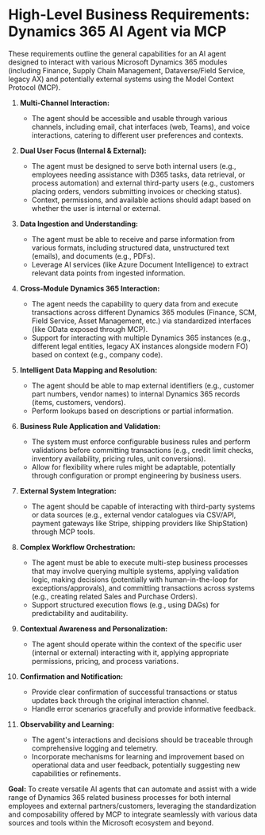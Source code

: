 # High-Level Business Requirements: Dynamics 365 AI Agent via MCP

These requirements outline the general capabilities for an AI agent designed to interact with various Microsoft Dynamics 365 modules (including Finance, Supply Chain Management, Dataverse/Field Service, legacy AX) and potentially external systems using the Model Context Protocol (MCP).

1.  **Multi-Channel Interaction:**
    *   The agent should be accessible and usable through various channels, including email, chat interfaces (web, Teams), and voice interactions, catering to different user preferences and contexts.

2.  **Dual User Focus (Internal & External):**
    *   The agent must be designed to serve both internal users (e.g., employees needing assistance with D365 tasks, data retrieval, or process automation) and external third-party users (e.g., customers placing orders, vendors submitting invoices or checking status).
    *   Context, permissions, and available actions should adapt based on whether the user is internal or external.

3.  **Data Ingestion and Understanding:**
    *   The agent must be able to receive and parse information from various formats, including structured data, unstructured text (emails), and documents (e.g., PDFs).
    *   Leverage AI services (like Azure Document Intelligence) to extract relevant data points from ingested information.

4.  **Cross-Module Dynamics 365 Interaction:**
    *   The agent needs the capability to query data from and execute transactions across different Dynamics 365 modules (Finance, SCM, Field Service, Asset Management, etc.) via standardized interfaces (like OData exposed through MCP).
    *   Support for interacting with multiple Dynamics 365 instances (e.g., different legal entities, legacy AX instances alongside modern FO) based on context (e.g., company code).

5.  **Intelligent Data Mapping and Resolution:**
    *   The agent should be able to map external identifiers (e.g., customer part numbers, vendor names) to internal Dynamics 365 records (items, customers, vendors).
    *   Perform lookups based on descriptions or partial information.

6.  **Business Rule Application and Validation:**
    *   The system must enforce configurable business rules and perform validations before committing transactions (e.g., credit limit checks, inventory availability, pricing rules, unit conversions).
    *   Allow for flexibility where rules might be adaptable, potentially through configuration or prompt engineering by business users.

7.  **External System Integration:**
    *   The agent should be capable of interacting with third-party systems or data sources (e.g., external vendor catalogues via CSV/API, payment gateways like Stripe, shipping providers like ShipStation) through MCP tools.

8.  **Complex Workflow Orchestration:**
    *   The agent must be able to execute multi-step business processes that may involve querying multiple systems, applying validation logic, making decisions (potentially with human-in-the-loop for exceptions/approvals), and committing transactions across systems (e.g., creating related Sales and Purchase Orders).
    *   Support structured execution flows (e.g., using DAGs) for predictability and auditability.

9.  **Contextual Awareness and Personalization:**
    *   The agent should operate within the context of the specific user (internal or external) interacting with it, applying appropriate permissions, pricing, and process variations.

10. **Confirmation and Notification:**
    *   Provide clear confirmation of successful transactions or status updates back through the original interaction channel.
    *   Handle error scenarios gracefully and provide informative feedback.

11. **Observability and Learning:**
    *   The agent's interactions and decisions should be traceable through comprehensive logging and telemetry.
    *   Incorporate mechanisms for learning and improvement based on operational data and user feedback, potentially suggesting new capabilities or refinements.

**Goal:** To create versatile AI agents that can automate and assist with a wide range of Dynamics 365 related business processes for both internal employees and external partners/customers, leveraging the standardization and composability offered by MCP to integrate seamlessly with various data sources and tools within the Microsoft ecosystem and beyond.
